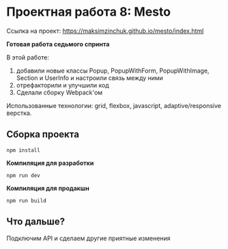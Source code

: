 # Проектная работа 8: Mesto

Ссылка на проект: https://maksimzinchuk.github.io/mesto/index.html

**Готовая работа седьмого спринта**

В этой работе:
1) добавили новые классы Popup, PopupWithForm, PopupWithImage, Section и UserInfo и настроили связь между ними
2) отрефакторили и улучшили код
3) Сделали сборку Webpack'ом

Использованные технологии: grid, flexbox, javascript, adaptive/responsive верстка.

## **Сборка проекта**
```
npm install
```

**Компиляция для разработки**
```
npm run dev
```

**Компиляция для продакшн**
```
npm run build
```

## **Что дальше?**

Подключим API и сделаем другие приятные изменения

